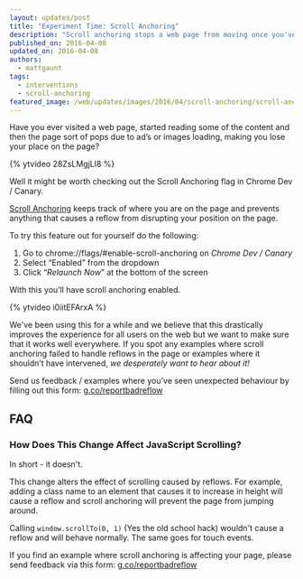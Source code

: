 ```yaml
---
layout: updates/post
title: "Experiment Time: Scroll Anchoring"
description: "Scroll anchoring stops a web page from moving once you've started reading the content."
published_on: 2016-04-08
updated_on: 2016-04-08
authors:
  - mattgaunt
tags:
  - interventions
  - scroll-anchoring
featured_image: /web/updates/images/2016/04/scroll-anchoring/scroll-anchoring-keyart.png
---
```


Have you ever visited a web page, started reading some of the content and then the page sort of pops due to ad’s or images loading, making you lose your place on the page?

{% ytvideo 28ZsLMgjLl8 %}

Well it might be worth checking out the Scroll Anchoring flag in Chrome Dev / Canary.

[Scroll Anchoring](https://groups.google.com/a/chromium.org/forum/#!msg/intervention-dev/THTySB4TdDE/Kk4R68HvDAAJ) keeps track of where you are on the page and prevents anything that causes a reflow from disrupting your position on the page.

To try this feature out for yourself do the following:

1. Go to chrome://flags/#enable-scroll-anchoring on *Chrome Dev / Canary*
1. Select “Enabled” from the dropdown
1. Click “*Relaunch Now*” at the bottom of the screen

With this you’ll have scroll anchoring enabled.

{% ytvideo i0iitEFArxA %}

We've been using this for a while and we believe that this drastically improves the experience for all users on the web but we want to make sure that it works well everywhere. If you spot any examples where scroll anchoring failed to handle reflows in the page or examples where it shouldn’t have intervened, *we desperately want to hear about it!*

Send us feedback / examples where you’ve seen unexpected behaviour by filling out this form: [g.co/reportbadreflow](http://g.co/reportbadreflow)

## FAQ

### How Does This Change Affect JavaScript Scrolling?

In short - it doesn't.

This change alters the effect of scrolling caused by reflows. For
example, adding a class name to an element that causes it to
increase in height will cause a reflow and scroll anchoring will prevent the
page from jumping around.

Calling `window.scrollTo(0, 1)` (Yes the old school hack) wouldn't cause a reflow
and will behave normally. The same goes for touch events.

If you find an example where scroll anchoring is affecting your page, please
send feedback via this form: [g.co/reportbadreflow](http://g.co/reportbadreflow)
